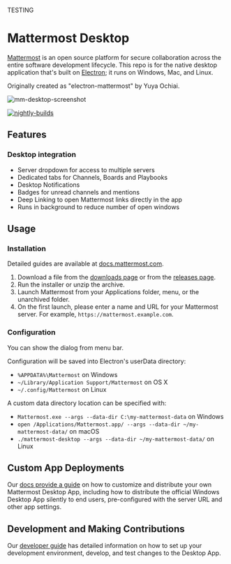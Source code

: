 TESTING

# Mattermost Desktop

[Mattermost](https://mattermost.com) is an open source platform for secure collaboration across the entire software development lifecycle. This repo is for the native desktop application that's built on [Electron](http://electron.atom.io/); it runs on Windows, Mac, and Linux.

Originally created as "electron-mattermost" by Yuya Ochiai.

![mm-desktop-screenshot](https://user-images.githubusercontent.com/52460000/146078917-e1ba8c1f-24e5-4613-8b4b-f3507422f4f2.png)

[![nightly-builds](https://github.com/mattermost/desktop/actions/workflows/nightly-builds.yaml/badge.svg)](https://github.com/mattermost/desktop/actions/workflows/nightly-builds.yaml)

## Features

### Desktop integration
* Server dropdown for access to multiple servers
* Dedicated tabs for Channels, Boards and Playbooks
* Desktop Notifications
* Badges for unread channels and mentions
* Deep Linking to open Mattermost links directly in the app
* Runs in background to reduce number of open windows

## Usage

### Installation
Detailed guides are available at [docs.mattermost.com](https://docs.mattermost.com/install/desktop-app-install.html).

1. Download a file from the [downloads page](https://mattermost.com/download/#mattermostApps) or from the [releases page](https://github.com/mattermost/desktop/releases).
2. Run the installer or unzip the archive.
3. Launch Mattermost from your Applications folder, menu, or the unarchived folder.
3. On the first launch, please enter a name and URL for your Mattermost server. For example, `https://mattermost.example.com`.

### Configuration
You can show the dialog from menu bar.

Configuration will be saved into Electron's userData directory:

* `%APPDATA%\Mattermost` on Windows
* `~/Library/Application Support/Mattermost` on OS X
* `~/.config/Mattermost` on Linux

A custom data directory location can be specified with:

* `Mattermost.exe --args --data-dir C:\my-mattermost-data` on Windows
* `open /Applications/Mattermost.app/ --args --data-dir ~/my-mattermost-data/` on macOS 
* `./mattermost-desktop --args --data-dir ~/my-mattermost-data/` on Linux

## Custom App Deployments
Our [docs provide a guide](https://docs.mattermost.com/deployment/desktop-app-deployment.html) on how to customize and distribute your own Mattermost Desktop App, including how to distribute the official Windows Desktop App silently to end users, pre-configured with the server URL and other app settings.

## Development and Making Contributions
Our [developer guide](https://developers.mattermost.com/contribute/desktop/) has detailed information on how to set up your development environment, develop, and test changes to the Desktop App.
